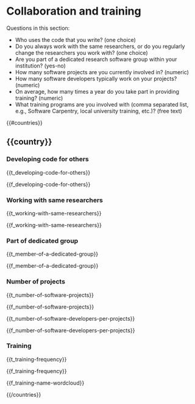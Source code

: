 # Collaboration and training

Questions in this section:

* Who uses the code that you write? (one choice)
* Do you always work with the same researchers, or do you regularly change the
  researchers you work with? (one choice)
* Are you part of a dedicated research software group within your institution?
  (yes-no)
* How many software projects are you currently involved in? (numeric)
* How many software developers typically work on your projects? (numeric)
* On average, how many times a year do you take part in providing training?
  (numeric)
* What training programs are you involved with (comma separated list, e.g.,
  Software Carpentry, local university training, etc.)? (free text)

{{#countries}}

## {{country}}

### Developing code for others

{{t_developing-code-for-others}}

{{f_developing-code-for-others}}

### Working with same researchers

{{t_working-with-same-researchers}}

{{f_working-with-same-researchers}}

### Part of dedicated group

{{t_member-of-a-dedicated-group}}

{{f_member-of-a-dedicated-group}}

### Number of projects

{{t_number-of-software-projects}}

{{f_number-of-software-projects}}

{{t_number-of-software-developers-per-projects}}

{{f_number-of-software-developers-per-projects}}

### Training

{{t_training-frequency}}

{{f_training-frequency}}

{{f_training-name-wordcloud}}

{{/countries}}
